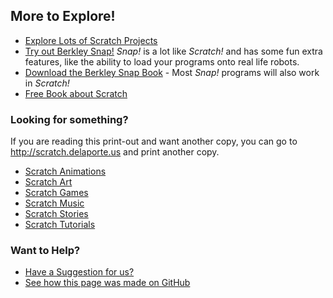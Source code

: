 ## More to Explore!

- [Explore Lots of Scratch Projects](https://scratch.mit.edu/explore/projects/all)
- [Try out Berkley Snap!](http://snap.berkeley.edu/) *Snap!* is a lot like *Scratch!* and has some fun extra features, like the ability to load your programs onto real life robots.
- [Download the Berkley Snap Book](https://snap.berkeley.edu/SnapManual.pdf) - Most *Snap!* programs will also work in *Scratch!*
- [Free Book about Scratch](https://stwww1.weizmann.ac.il/scratch/scratch_en/)

### Looking for something?

If you are reading this print-out and want another copy, you can go to http://scratch.delaporte.us and print another copy.

- [Scratch Animations](https://scratch.mit.edu/explore/projects/animations/)
- [Scratch Art](https://scratch.mit.edu/explore/projects/art/)
- [Scratch Games](https://scratch.mit.edu/explore/projects/games/)
- [Scratch Music](https://scratch.mit.edu/explore/projects/music/)
- [Scratch Stories](https://scratch.mit.edu/explore/projects/stories/)
- [Scratch Tutorials](https://scratch.mit.edu/explore/projects/tutorials/)

### Want to Help?

- [Have a Suggestion for us?](https://github.com/edthedev/scratch_lessons/issues)
- [See how this page was made on GitHub](https://github.com/edthedev/scratch_lessons/)
